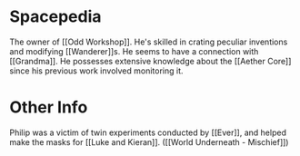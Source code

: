 # Spacepedia
The owner of [[Odd Workshop]]. He's skilled in crating peculiar inventions and modifying [[Wanderer]]s. He seems to have a connection with [[Grandma]]. He possesses extensive knowledge about the [[Aether Core]] since his previous work involved monitoring it.

# Other Info

Philip was a victim of twin experiments conducted by [[Ever]], and helped make the masks for [[Luke and Kieran]]. ([[World Underneath - Mischief]])